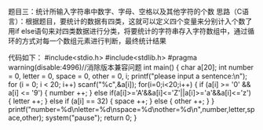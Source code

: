 题目三：统计所输入字符串中数字、字母、空格以及其他字符的个数
思路（C语言）：根据题目，要统计的数据有四类，这就可以定义四个变量来分别计入个数了
用if else语句来对四类数据进行分类，将要统计的字符串存入字符数组中，通过循环的方式对每一个数组元素进行判断，最终统计结果


代码如下：
#include<stdio.h>
#include<stdlib.h>
#pragma warning(disable:4996)//消除版本兼容问题
int main() 
{
	char a[20];
	int number = 0, letter = 0, space = 0, other = 0, i;
	printf("please input a sentence:\n");
	for (i = 0; i < 20; i++)
		scanf("%c",&a[i]);
	for(i=0;i<20;i++)
	{
		if (a[i] >= '0' && a[i] <= '9')
		{
			number ++;
		}
		else if(a[i]>='A'&&a[i]<='Z'||a[i]>='a'&&a[i]<='z')
		{
			letter ++;
		}
		else if (a[i] == 32)
		{
			space ++;
		}
		else
		{
			other ++;
		}
	}
	printf("number=%d\nletter=%d\nspace=%d\nother=%d\n",number,letter,space,other);
	system("pause");
	return 0;
}
